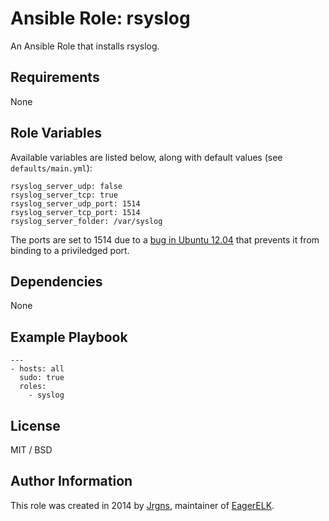 # Ansible Role: rsyslog

An Ansible Role that installs rsyslog.

## Requirements

None

## Role Variables

Available variables are listed below, along with default values (see `defaults/main.yml`):

~~~
rsyslog_server_udp: false
rsyslog_server_tcp: true
rsyslog_server_udp_port: 1514
rsyslog_server_tcp_port: 1514
rsyslog_server_folder: /var/syslog
~~~

The ports are set to 1514 due to a [bug in Ubuntu 12.04](https://bugs.launchpad.net/ubuntu/+source/rsyslog/+bug/789174) that prevents it from binding to a priviledged port.

## Dependencies

None

## Example Playbook

~~~
---
- hosts: all
  sudo: true
  roles:
    - syslog
~~~

## License

MIT / BSD

## Author Information

This role was created in 2014 by [Jrgns](http://jrgns.net), maintainer of [EagerELK](http://eagerelk.com).
